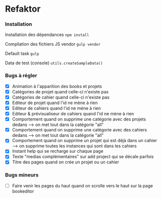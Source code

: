 Refaktor
========

### Installation ###

Installation des dépendances <code>npm install</code>

Compilation des fichiers JS vendor <code>gulp vendor</code>

Default task <code>gulp</code>

Data de test (console) <code>utils.createSampleData()</code>

### Bugs à régler ###
- [x] Animation à l'apparition des books et projets
- [x] Catégories de projet quand celle-ci n'existe pas
- [x] Catégories de cahier quand celle-ci n'existe pas
- [x] Editeur de projet quand l'id ne mène à rien
- [x] Editeur de cahiers quand l'id ne mène à rien
- [x] Editeur & prévisualiseur de cahiers quand l'id ne mène à rien
- [x] Comportement quand on supprime une catégorie avec des projets dedans --> on met tout dans la catégorie "all"
- [x] Comportement quand on supprime une catégorie avec des cahiers dedans --> on met tout dans la catégorie "all"
- [x] Comportement quand on supprime un projet qui est déjà dans un cahier --> on supprime toutes les instances qui sont dans les cahiers
- [x] Instant help qui se recharge sur chaque page
- [x] Texte "medias complémentaires" sur add project qui se décale parfois
- [x] Titre des pages quand on crée un projet ou un cahier

### Bugs mineurs ###
- [ ] Faire venir les pages du haut quand on scrolle vers le haut sur la page bookeditor